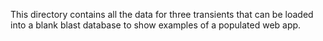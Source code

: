 This directory contains all the data for three transients that can be loaded
into a blank blast database to show examples of a populated web app.
